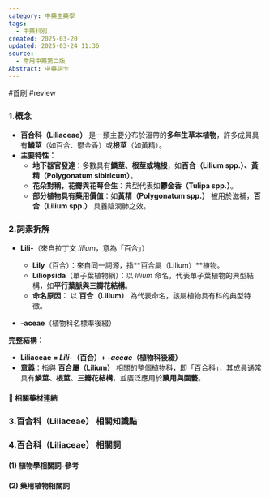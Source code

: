 ```yaml
---
category: 中藥生藥學
tags:
  - 中藥科別
created: 2025-03-20
updated: 2025-03-24 11:36
source:
  - 常用中藥第二版
Abstract: 中藥詞卡
---
```

#首刷 #review 
### 1.概念
- **百合科（Liliaceae）** 是一類主要分布於溫帶的**多年生草本植物**，許多成員具有**鱗莖**（如百合、鬱金香）或**根莖**（如黃精）。  
- **主要特性：**  
  - **地下器官發達**：多數具有**鱗莖、根莖或塊根**，如**百合（Lilium spp.）、黃精（Polygonatum sibiricum）**。  
  - **花朵對稱，花瓣與花萼合生**：典型代表如**鬱金香（Tulipa spp.）**。  
  - **部分植物具有藥用價值**：如**黃精（Polygonatum spp.）** 被用於滋補，**百合（Lilium spp.）** 具養陰潤肺之效。  

### 2.詞素拆解
- **Lili-**（來自拉丁文 *lilium*，意為「百合」）  
  - **Lily**（百合）：來自同一詞源，指**百合屬（Lilium）**植物。  
  - **Liliopsida**（單子葉植物綱）：以 *lilium* 命名，代表單子葉植物的典型結構，如**平行葉脈與三瓣花結構**。  
  - **命名原因：** 以 **百合（Lilium）** 為代表命名，該屬植物具有科的典型特徵。  

- **-aceae**（植物科名標準後綴）

**完整結構：**

- **Liliaceae = *Lili-*（百合）+ *-aceae*（植物科後綴）**  
- **意義**：指與 **百合屬（Lilium）** 相關的整個植物科，即「百合科」，其成員通常具有**鱗莖、根莖、三瓣花結構**，並廣泛應用於**藥用與園藝**。 
#### 📌 相關藥材連結




### 3.百合科（Liliaceae） 相關知識點



### 4.百合科（Liliaceae） 相關詞
#### (1) 植物學相關詞-參考




#### (2) 藥用植物相關詞

